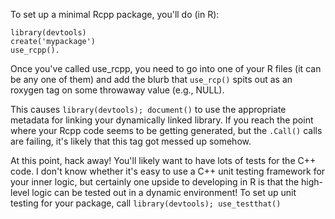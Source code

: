 To set up a minimal Rcpp package, you'll do (in R):
```
library(devtools)
create('mypackage')
use_rcpp().
```

Once you've called use_rcpp, you need to go into one of your R files (it can
be any one of them) and add the blurb that `use_rcp()` spits out as an roxygen
tag on some throwaway value (e.g., NULL).

This causes `library(devtools); document()` to use the appropriate metadata for
linking your dynamically linked library. If you reach the point where your Rcpp
code seems to be getting generated, but the `.Call()` calls are failing, it's
likely that this tag got messed up somehow.

At this point, hack away! You'll likely want to have lots of tests for the
C++ code. I don't know whether it's easy to use a C++ unit testing framework
for your inner logic, but certainly one upside to developing in R is that the
high-level logic can be tested out in a dynamic environment! To set up unit
testing for your package, call `library(devtools); use_testthat()`

